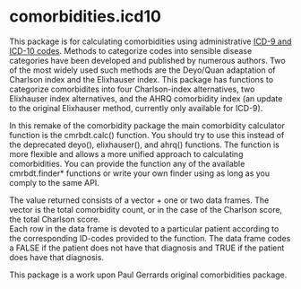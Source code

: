 comorbidities.icd10
===================

This package is for calculating comorbidities using administrative 
[ICD-9 and ICD-10 codes](http://en.wikipedia.org/wiki/International_statistical_Classification_of_Diseases_and_Related_Health_Problems). 
Methods to categorize codes into sensible disease categories have
been developed and published by numerous authors.  Two of the most widely
used such methods are the Deyo/Quan adaptation of Charlson index and the
Elixhauser index.  This package has functions to categorize comorbidites
into four Charlson-index alternatives, two Elixhauser index alternatives, 
and the AHRQ comorbidity index (an update to the original Elixhauser method, 
currently only available for ICD-9).

In this remake of the comorbidity package the main comorbidity calculator function 
is the cmrbdt.calc() function. You should try to use this instead of the deprecated 
deyo(), elixhauser(), and ahrq() functions. The function is more flexible and allows 
a more unified approach to calculating comorbidities. You can provide the function any
of the available cmrbdt.finder* functions or write your own finder using as long as you 
comply to the same API. 

The value returned consists of a vector + one or two data frames. The
vector is the total comorbidity count, or in the case of the Charlson score, the total Charlson score.  
Each row in the data frame is devoted to a particular patient according to 
the corresponding ID-codes provided to the function. The data frame codes a
FALSE if the patient does not have that diagnosis and TRUE if the patient does have
that diagnosis. 

This package is a work upon Paul Gerrards original comorbidities package.